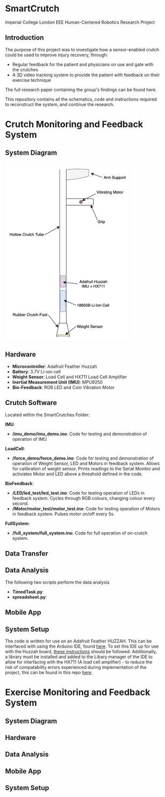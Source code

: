# SmartCrutch
Imperial College London EEE Human-Centered Robotics Research Project

## Introduction
The purpose of this project was to investigate how a sensor-enabled crutch could be used to improve injury recovery, through:
- Regular feedback for the patient and physicians on use and gate with the crutches
- A 3D video tracking system to provide the patient with feedback on their exercise technique

The full research paper containing the group's findings can be found here.

This repository contains all the schematics, code and instructions required to reconstruct the system, and continue the research.

# Crutch Monitoring and Feedback System
## System Diagram

<img src="https://github.com/rch16/SmartCrutch/blob/master/SmartCrutches/FullSystem/Crutch_System_Diagram.png" width="400">

## Hardware

* **Microcontroller**: Adafruit Feather Huzzah 
* **Battery**: 3.7V Li-ion cell
* **Weight Sensor**: Load Cell and HX711 Load Cell Amplifier
* **Inertial Measurement Unit (IMU)**: MPU9250
* **Bio-Feedback**: RGB LED and Coin Vibration Motor

## Crutch Software

Located within the SmartCrutches Folder:

**IMU**:
* **/imu_demo/imu_demo.ino**: Code for testing and demonstration of operation of IMU

**LoadCell**:
* **/force_demo/force_demo.ino**: Code for testing and demonstration of operation of Weight Sensor, LED and Motors in feedback system. Allows for calibration of weight sensor, Prints readings to the Serial Monitor and activiates Motor and LED above a threshold defined in the code.

**BioFeedback**:
* **/LED/led_test/led_test.ino**: Code for testing operation of LEDs in feedback system. Cycles through RGB colours, changing colour every second.
* **/Motor/motor_test/motor_test.ino**: Code for testing operation of Motors in feedback system. Pulses motor on/off every 5s.

**FullSystem**:
* **/full_system/full_system.ino**: Code for full operation of on-crutch system.

## Data Transfer
## Data Analysis

The following two scripts perform the data analysis
* **TimedTask.py**:
* **spreadsheet.py**:

## Mobile App

## System Setup
The code is written for use on an Adafruit Feather HUZZAH. This can be interfaced with using the Arduino IDE, found [here](https://www.arduino.cc/en/main/software). To set this IDE up for use with the Huzzah board, [these instructions](https://learn.adafruit.com/adafruit-feather-huzzah-esp8266/using-arduino-ide) should be followed. Additionally, a library must be installed and added to the Libary manager of the IDE to allow for interfacing with the HX711 (A load cell amplifier) - to reduce the risk of compatability errors experienced during implementation of the project, this can be found in this repo [here](www.github.com/rch16/SmartCrutch/SmartCrutches/LoadCell/HX711). 

# Exercise Monitoring and Feedback System
## System Diagram
## Hardware
## Data Analysis
## Mobile App
## System Setup
